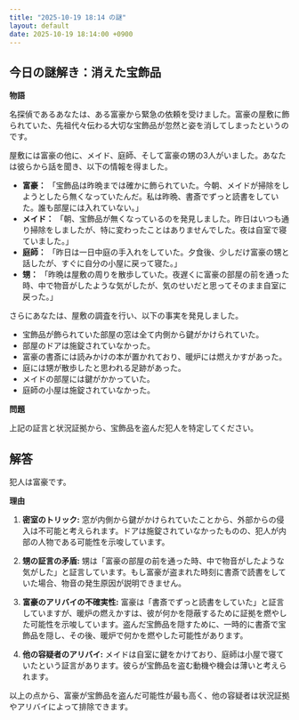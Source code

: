 ```yaml
---
title: "2025-10-19 18:14 の謎"
layout: default
date: 2025-10-19 18:14:00 +0900
---
```

## 今日の謎解き：消えた宝飾品

**物語**

名探偵であるあなたは、ある富豪から緊急の依頼を受けました。富豪の屋敷に飾られていた、先祖代々伝わる大切な宝飾品が忽然と姿を消してしまったというのです。

屋敷には富豪の他に、メイド、庭師、そして富豪の甥の3人がいました。あなたは彼らから話を聞き、以下の情報を得ました。

*   **富豪：** 「宝飾品は昨晩までは確かに飾られていた。今朝、メイドが掃除をしようとしたら無くなっていたんだ。私は昨晩、書斎でずっと読書をしていた。誰も部屋には入れていない。」
*   **メイド：** 「朝、宝飾品が無くなっているのを発見しました。昨日はいつも通り掃除をしましたが、特に変わったことはありませんでした。夜は自室で寝ていました。」
*   **庭師：** 「昨日は一日中庭の手入れをしていた。夕食後、少しだけ富豪の甥と話したが、すぐに自分の小屋に戻って寝た。」
*   **甥：** 「昨晩は屋敷の周りを散歩していた。夜遅くに富豪の部屋の前を通った時、中で物音がしたような気がしたが、気のせいだと思ってそのまま自室に戻った。」

さらにあなたは、屋敷の調査を行い、以下の事実を発見しました。

*   宝飾品が飾られていた部屋の窓は全て内側から鍵がかけられていた。
*   部屋のドアは施錠されていなかった。
*   富豪の書斎には読みかけの本が置かれており、暖炉には燃えかすがあった。
*   庭には甥が散歩したと思われる足跡があった。
*   メイドの部屋には鍵がかかっていた。
*   庭師の小屋は施錠されていなかった。

**問題**

上記の証言と状況証拠から、宝飾品を盗んだ犯人を特定してください。

## 解答

犯人は富豪です。

**理由**

1.  **密室のトリック:** 窓が内側から鍵がかけられていたことから、外部からの侵入は不可能と考えられます。ドアは施錠されていなかったものの、犯人が内部の人物である可能性を示唆しています。

2.  **甥の証言の矛盾:** 甥は「富豪の部屋の前を通った時、中で物音がしたような気がした」と証言しています。もし富豪が盗まれた時刻に書斎で読書をしていた場合、物音の発生原因が説明できません。

3.  **富豪のアリバイの不確実性:** 富豪は「書斎でずっと読書をしていた」と証言していますが、暖炉の燃えかすは、彼が何かを隠蔽するために証拠を燃やした可能性を示唆しています。盗んだ宝飾品を隠すために、一時的に書斎で宝飾品を隠し、その後、暖炉で何かを燃やした可能性があります。

4.  **他の容疑者のアリバイ:** メイドは自室に鍵をかけており、庭師は小屋で寝ていたという証言があります。彼らが宝飾品を盗む動機や機会は薄いと考えられます。

以上の点から、富豪が宝飾品を盗んだ可能性が最も高く、他の容疑者は状況証拠やアリバイによって排除できます。
